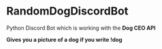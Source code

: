 # RandomDogDiscordBot

Python Discord Bot which is working with the <b><a src="https://dog.ceo/dog-api/https://dog.ceo/dog-api/">Dog CEO API</a>

Gives you a picture of a dog if you write <b>!dog</b>